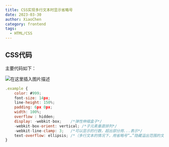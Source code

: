 ```yaml
---
title: CSS实现多行文本时显示省略号
date: 2023-03-30
author: XiaoChen
category: frontend
tags:
  - HTML/CSS
---
```


## CSS代码

主要代码如下：  

![在这里插入图片描述](https://img-blog.csdnimg.cn/0b22607941f341ae90f9ce33fe3321bd.png)

```js
.example {   
    color: #999; 
    font-size: 14px; 
    line-height: 150%;
    padding: 6px 0px;  
    width: 100%;
    overflow : hidden; 
    display: -webkit-box;    /*弹性伸缩盒子*/ 
    -webkit-box-orient: vertical; /*子元素垂直排列*/
    -webkit-line-clamp: 3;   /*可以显示的行数，超出部分用...表示*/
    text-overflow: ellipsis; /*（多行文本的情况下，用省略号“…”隐藏溢出范围的文本)*/
}
```
